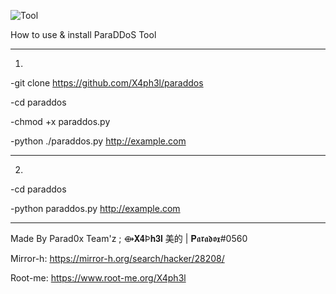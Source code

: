 ![Tool](http://i64.tinypic.com/ildqaq.jpg)

How to use & install ParaDDoS Tool
______________________________________________________

1.

-git clone https://github.com/X4ph3l/paraddos

-cd paraddos

-chmod +x paraddos.py

-python ./paraddos.py http://example.com

______________________________________________________
2.

-cd paraddos

-python paraddos.py http://example.com


______________________________________________________


Made By Parad0x Team'z ; ⟴𝐗𝟒Þ𝐡𝟑𝐥 美的 | 𝐏𝖆𝖗𝖆𝖉𝖔𝖝#0560

Mirror-h: https://mirror-h.org/search/hacker/28208/

Root-me: https://www.root-me.org/X4ph3l
